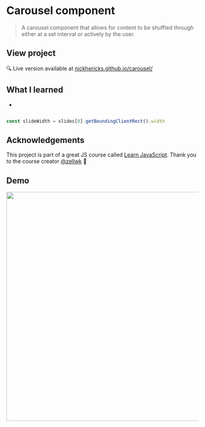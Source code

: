 # Carousel component
> A carousel component that allows for content to be shuffled through either at a set interval or actively by the user.

## View project
 :mag: Live version available at [nickhericks.github.io/carousel/](https://nickhericks.github.io/carousel/)

## What I learned
 -

```javascript

const slideWidth = slides[0].getBoundingClientRect().width


```

## Acknowledgements
This project is part of a great JS course called [Learn JavaScript](https://learnjavascript.today/). Thank you to the course creator [@zellwk](https://github.com/zellwk) :raised_hands:

## Demo
<img src="https://github.com/zellwk/jsf/raw/master/images/components/carousel/basic-part-1/complete.gif" width="600">
